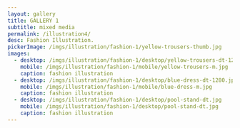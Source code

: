 ```yaml
---
layout: gallery
title: GALLERY 1
subtitle: mixed media
permalink: /illustration4/
desc: Fashion Illustration.
pickerImage: /imgs/illustration/fashion-1/yellow-trousers-thumb.jpg
images:
  - desktop: /imgs/illustration/fashion-1/desktop/yellow-trousers-dt-1280.jpg
    mobile: /imgs/illustration/fashion-1/mobile/yellow-trousers-m.jpg
    caption: fashion illustration
  - desktop: /imgs/illustration/fashion-1/desktop/blue-dress-dt-1280.jpg
    mobile: /imgs/illustration/fashion-1/mobile/blue-dress-m.jpg
    caption: fashion illustration
  - desktop: /imgs/illustration/fashion-1/desktop/pool-stand-dt.jpg
    mobile: /imgs/illustration/fashion-1/desktop/pool-stand-dt.jpg
    caption: fashion illustration
---
```

